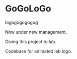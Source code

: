 # GoGoLoGo
logogogogogog

Now under new management.

Giving this project to lab.

Codebase for animated lab logo.
